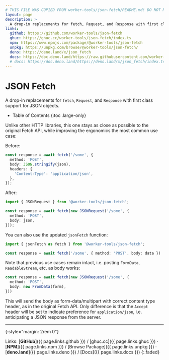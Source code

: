 ```yaml
---
# THIS FILE WAS COPIED FROM worker-tools/json-fetch/README.md! DO NOT MODIFY DIRECTLY!
layout: page
description: >
  A drop-in replacements for fetch, Request, and Response with first class support for JSON objects.
links:
  github: https://github.com/worker-tools/json-fetch
  ghuc: https://ghuc.cc/worker-tools/json-fetch/index.ts
  npm: https://www.npmjs.com/package/@worker-tools/json-fetch
  unpkg: https://unpkg.com/browse/@worker-tools/json-fetch/
  deno: https://deno.land/x/json_fetch
  docs: https://doc.deno.land/https://raw.githubusercontent.com/worker-tools/json-fetch/master/index.ts
  # docs: https://doc.deno.land/https://deno.land/x/json_fetch/index.ts
---
```


# JSON Fetch

A drop-in replacements for `fetch`, `Request`, and `Response` with first class support for JSON objects.

<noscript></noscript>
* Table of Contents
{:toc .large-only}

Unlike other HTTP libraries, this one stays as close as possible to the original Fetch API, 
while improving the ergonomics the most common use case:

Before:

```ts
const response = await fetch('/some', { 
  method: 'POST',
  body: JSON.stringify(json), 
  headers: {
    'Content-Type': 'application/json',
  },
});
```

After:

```ts
import { JSONRequest } from '@worker-tools/json-fetch';

const response = await fetch(new JSONRequest('/some', { 
  method: 'POST', 
  body: json,
}));
```

You can also use the updated `jsonFetch` function:

```ts
import { jsonFetch as fetch } from '@worker-tools/json-fetch';

const response = await fetch('/some', { method: 'POST', body: data })
```

Note that previous use cases remain intact, i.e. posting `FormData`, `ReadableStream`, etc. as body works:

```ts
const response = await fetch(new JSONRequest('/some', { 
  method: 'POST', 
  body: new FromData(form),
}))
```

This will send the body as form-data/multipart with correct content type header, as in the original Fetch API. 
Only difference is that the `Accept` header will be set to indicate preference for `application/json`, i.e. anticipating a JSON response from the server.

***
{:style="margin: 2rem 0"}

Links:
[__GitHub__]({{ page.links.github }})
/ [ghuc.cc]({{ page.links.ghuc }})
· [__NPM__]({{ page.links.npm }}) 
/ [Browse Package]({{ page.links.unpkg }})
· [__deno.land__]({{ page.links.deno }})
/ [Docs]({{ page.links.docs }})
{:.faded}
<br/>